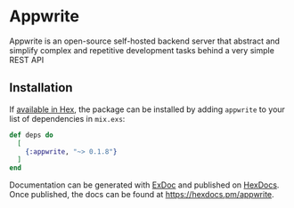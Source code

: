 # Appwrite

Appwrite is an open-source self-hosted backend server that abstract and simplify complex and repetitive development tasks behind a very simple REST API

 
## Installation

If [available in Hex](https://hex.pm/docs/publish), the package can be installed
by adding `appwrite` to your list of dependencies in `mix.exs`:

```elixir
def deps do
  [
    {:appwrite, "~> 0.1.8"}
  ]
end
```

Documentation can be generated with [ExDoc](https://github.com/elixir-lang/ex_doc)
and published on [HexDocs](https://hexdocs.pm). Once published, the docs can
be found at <https://hexdocs.pm/appwrite>.

